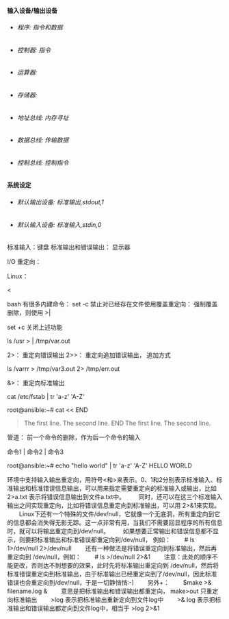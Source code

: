 #### 输入设备/输出设备
* ###### 程序:     指令和数据
* ###### 控制器:   指令
* ###### 运算器:
* ###### 存储器:
* ###### 地址总线: 内存寻址
* ###### 数据总线: 传输数据
* ###### 控制总线: 控制指令

#### 系统设定
* ###### 默认输出设备: 标准输出,stdout,1
* ###### 默认输入设备: 标准输入,stdin,0

标准输入：键盘
标准输出和错误输出：  显示器

I/O 重定向：

Linux：
>
<

bash 有很多内建命令：
set -c      禁止对已经存在文件使用覆盖重定向：
强制覆盖删除，则使用  >|

set +c      关闭上述功能

ls /usr > | /tmp/var.out        

2>：     重定向错误输出
2>>：  重定向追加错误输出， 追加方式

ls /varrr   >  /tmp/var3.out   2> /tmp/err.out

&>：     重定向标准输出

cat /etc/fstab | tr 'a-z' 'A-Z‘

root@ansible:~# cat << END
> The first line.
> The second line.
> END
The first line.
The second line.



管道： 前一个命令的删除，作为后一个命令的输入

命令1  |  命令2  |  命令3

root@ansible:~# echo "hello world" |  tr 'a-z' 'A-Z'
HELLO WORLD


环境中支持输入输出重定向，用符号<和>来表示。0、1和2分别表示标准输入、标准输出和标准错误信息输出，可以用来指定需要重定向的标准输入或输出，比如 2>a.txt 表示将错误信息输出到文件a.txt中。
　　同时，还可以在这三个标准输入输出之间实现重定向，比如将错误信息重定向到标准输出，可以用 2>&1来实现。
　　Linux下还有一个特殊的文件/dev/null，它就像一个无底洞，所有重定向到它的信息都会消失得无影无踪。这一点非常有用，当我们不需要回显程序的所有信息时，就可以将输出重定向到/dev/null。
　　如果想要正常输出和错误信息都不显示，则要把标准输出和标准错误都重定向到/dev/null， 例如：
　　# ls 1>/dev/null 2>/dev/null
　　还有一种做法是将错误重定向到标准输出，然后再重定向到 /dev/null，例如：
　　# ls >/dev/null 2>&1
　　注意：此处的顺序不能更改，否则达不到想要的效果，此时先将标准输出重定向到 /dev/null，然后将标准错误重定向到标准输出，由于标准输出已经重定向到了/dev/null，因此标准错误也会重定向到/dev/null，于是一切静悄悄:-)
　　另外+：
　　$make >& filename.log &
　　意思是把标准输出和错误输出都重定向， make>out 只重定向标准输出
　　>log 表示把标准输出重新定向到文件log中
　　>& log 表示把标准输出和错误输出都定向到文件log中，相当于 >log 2>&1


